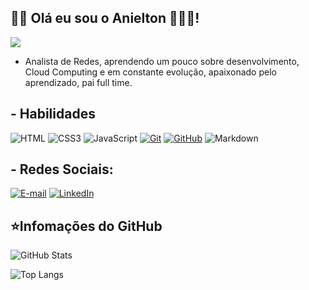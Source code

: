 ## 👋🏻 Olá eu sou o Anielton 🧑🏻‍💻! 
![](https://komarev.com/ghpvc/?username=anieltonjn&style=for-the-badge&abbreviated=true&color=red)

- Analista de Redes, aprendendo um pouco sobre desenvolvimento, Cloud Computing e em constante evolução, apaixonado pelo aprendizado, pai full time.

## - Habilidades

![HTML](https://img.shields.io/badge/HTML-000?style=for-the-badge&logo=html5&logoColor=30A3DC)
![CSS3](https://img.shields.io/badge/CSS3-000?style=for-the-badge&logo=css3&logoColor=E94D5F)
![JavaScript](https://img.shields.io/badge/JavaScript-000?style=for-the-badge&logo=javascript&logoColor=F0DB4F)
[![Git](https://img.shields.io/badge/Git-000?style=for-the-badge&logo=git&logoColor=E94D5F)](https://git-scm.com/doc)
[![GitHub](https://img.shields.io/badge/GitHub-000?style=for-the-badge&logo=github&logoColor=30A3DC)](https://docs.github.com/)
![Markdown](https://img.shields.io/badge/Markdown-000000?style=for-the-badge&logo=markdown&logoColor=white)

## - Redes Sociais:

[![E-mail](https://img.shields.io/badge/-Email-000?style=for-the-badge&logo=microsoft-outlook&logoColor=E94D5F)](mailto:anieltonjn@gmail.com)
[![LinkedIn](https://img.shields.io/badge/-LinkedIn-000?style=for-the-badge&logo=linkedin&logoColor=30A3DC)](https://www.linkedin.com/in/anielton-jos%C3%A9-do-nascimento-a0816921/)

## ⭐Infomações do GitHub

![GitHub Stats](https://github-readme-stats.vercel.app/api?username=anieltonjn&theme=blueberry&border_color=30A3DC\&rank_icon=github&locale=pt-br)

![Top Langs](https://github-readme-stats.vercel.app/api/top-langs/?username=anieltonjn&layout=donut&theme=blueberry&border_color=30A3DC\&locale=pt-br) 
